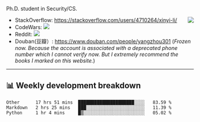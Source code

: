 Ph.D. student in Security/CS.

<img align="right" src="https://github-readme-stats.vercel.app/api?username=li-xin-yi&count_private=true&show_icons=true&hide_title=true&theme=tokyonight" />

- StackOverflow: https://stackoverflow.com/users/4710264/xinyi-li/
- CodeWars: [![](https://www.codewars.com/users/xy-li/badges/micro)](https://www.codewars.com/users/xy-li/)
- Reddit: [![](https://img.shields.io/reddit/user-karma/combined/xy-li?style=social)](https://www.reddit.com/user/xy-li/)
- Douban(豆瓣）: https://www.douban.com/people/yangzhou301  (*Frozen now. Because the account is associated with a deprecated phone number which I cannot verify now. But I extremely recommend the books I marked on this website.*)

---

## 📊 Weekly development breakdown

<!--START_SECTION:waka-->
```text
Other      17 hrs 51 mins  █████████████████████░░░░   83.59 % 
Markdown   2 hrs 25 mins   ███░░░░░░░░░░░░░░░░░░░░░░   11.39 % 
Python     1 hr 4 mins     █▒░░░░░░░░░░░░░░░░░░░░░░░   05.02 % 
```
<!--END_SECTION:waka-->
